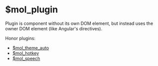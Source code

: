# $mol_plugin

Plugin is component without its own DOM element, but instead uses the owner DOM element (like Angular's directives).

Honor plugins:

- [$mol_theme_auto](../theme/auto)
- [$mol_hotkey](../hotkey)
- [$mol_speech](../speech)

